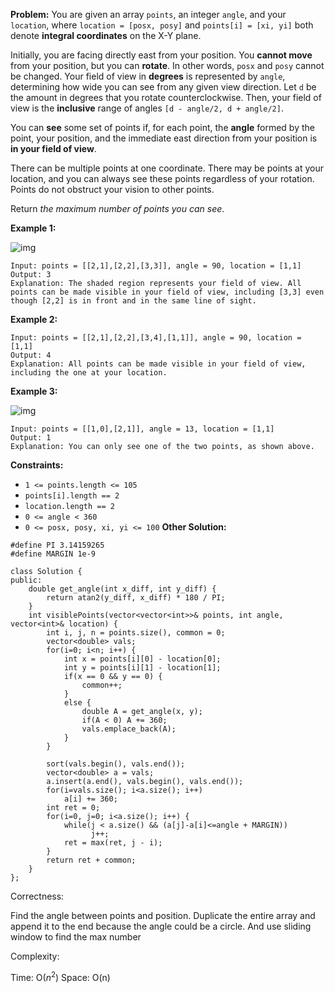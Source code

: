**Problem:**
You are given an array `points`, an integer `angle`, and your `location`, where `location = [posx, posy]` and `points[i] = [xi, yi]` both denote **integral coordinates** on the X-Y plane.

Initially, you are facing directly east from your position. You **cannot move** from your position, but you can **rotate**. In other words, `posx` and `posy` cannot be changed. Your field of view in **degrees** is represented by `angle`, determining how wide you can see from any given view direction. Let `d` be the amount in degrees that you rotate counterclockwise. Then, your field of view is the **inclusive** range of angles `[d - angle/2, d + angle/2]`.



You can **see** some set of points if, for each point, the **angle** formed by the point, your position, and the immediate east direction from your position is **in your field of view**.

There can be multiple points at one coordinate. There may be points at your location, and you can always see these points regardless of your rotation. Points do not obstruct your vision to other points.

Return *the maximum number of points you can see*.

 

**Example 1:**

![img](https://assets.leetcode.com/uploads/2020/09/30/89a07e9b-00ab-4967-976a-c723b2aa8656.png)

```
Input: points = [[2,1],[2,2],[3,3]], angle = 90, location = [1,1]
Output: 3
Explanation: The shaded region represents your field of view. All points can be made visible in your field of view, including [3,3] even though [2,2] is in front and in the same line of sight.
```

**Example 2:**

```
Input: points = [[2,1],[2,2],[3,4],[1,1]], angle = 90, location = [1,1]
Output: 4
Explanation: All points can be made visible in your field of view, including the one at your location.
```

**Example 3:**

![img](https://assets.leetcode.com/uploads/2020/09/30/5010bfd3-86e6-465f-ac64-e9df941d2e49.png)

```
Input: points = [[1,0],[2,1]], angle = 13, location = [1,1]
Output: 1
Explanation: You can only see one of the two points, as shown above.
```

 

**Constraints:**

- `1 <= points.length <= 105`
- `points[i].length == 2`
- `location.length == 2`
- `0 <= angle < 360`
- `0 <= posx, posy, xi, yi <= 100`
**Other Solution:**
```
#define PI 3.14159265
#define MARGIN 1e-9

class Solution {
public:
    double get_angle(int x_diff, int y_diff) {
        return atan2(y_diff, x_diff) * 180 / PI;
    }
    int visiblePoints(vector<vector<int>>& points, int angle, vector<int>& location) {
        int i, j, n = points.size(), common = 0;
        vector<double> vals;
        for(i=0; i<n; i++) {
            int x = points[i][0] - location[0];
            int y = points[i][1] - location[1];
            if(x == 0 && y == 0) {
                common++;
            }
            else {
                double A = get_angle(x, y);
                if(A < 0) A += 360;
                vals.emplace_back(A);
            }
        }

        sort(vals.begin(), vals.end());
        vector<double> a = vals;
        a.insert(a.end(), vals.begin(), vals.end());
        for(i=vals.size(); i<a.size(); i++)
            a[i] += 360;
        int ret = 0;
        for(i=0, j=0; i<a.size(); i++) {
            while(j < a.size() && (a[j]-a[i]<=angle + MARGIN))
                  j++;
            ret = max(ret, j - i);
        }
        return ret + common;
    }
};
```
Correctness:

Find the angle between points and position. Duplicate the entire array and append it to the end because the angle could be a circle. And use sliding window to find the max number

Complexity:

Time: O($n^2$)
Space: O(n)
